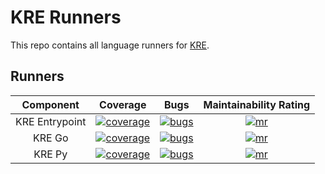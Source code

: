 # KRE Runners

This repo contains all language runners for [KRE](https://github.com/konstellation-io/kre).

## Runners

|  Component  | Coverage  |  Bugs  |  Maintainability Rating  |
| :---------: | :-----:   |  :---: |  :--------------------:  |
|  KRE Entrypoint  | [![coverage][kre-entrypoint-coverage]][kre-entrypoint-coverage-link] | [![bugs][kre-entrypoint-bugs]][kre-entrypoint-bugs-link] | [![mr][kre-entrypoint-mr]][kre-entrypoint-mr-link] |
|  KRE Go  | [![coverage][kre-go-coverage]][kre-go-coverage-link] | [![bugs][kre-go-bugs]][kre-go-bugs-link] | [![mr][kre-go-mr]][kre-go-mr-link] |
|  KRE Py  | [![coverage][kre-py-coverage]][kre-py-coverage-link] | [![bugs][kre-py-bugs]][kre-py-bugs-link] | [![mr][kre-py-mr]][kre-py-mr-link] |

[kre-py-coverage]: https://sonarcloud.io/api/project_badges/measure?project=konstellation_kre_py&metric=coverage

[kre-py-coverage-link]: https://sonarcloud.io/dashboard?id=konstellation_kre_py

[kre-py-bugs]: https://sonarcloud.io/api/project_badges/measure?project=konstellation_kre_py&metric=bugs

[kre-py-bugs-link]: https://sonarcloud.io/dashboard?id=konstellation_kre_py

[kre-py-loc]: https://sonarcloud.io/api/project_badges/measure?project=konstellation_kre_py&metric=ncloc

[kre-py-loc-link]: https://sonarcloud.io/dashboard?id=konstellation_kre_py

[kre-py-mr]: https://sonarcloud.io/api/project_badges/measure?project=konstellation_kre_py&metric=sqale_rating

[kre-py-mr-link]: https://sonarcloud.io/dashboard?id=konstellation_kre_py

[kre-go-coverage]: https://sonarcloud.io/api/project_badges/measure?project=konstellation_kre_go&metric=coverage

[kre-go-coverage-link]: https://sonarcloud.io/dashboard?id=konstellation_kre_go

[kre-go-bugs]: https://sonarcloud.io/api/project_badges/measure?project=konstellation_kre_go&metric=bugs

[kre-go-bugs-link]: https://sonarcloud.io/dashboard?id=konstellation_kre_go

[kre-go-loc]: https://sonarcloud.io/api/project_badges/measure?project=konstellation_kre_go&metric=ncloc

[kre-go-loc-link]: https://sonarcloud.io/dashboard?id=konstellation_kre_go

[kre-go-mr]: https://sonarcloud.io/api/project_badges/measure?project=konstellation_kre_go&metric=sqale_rating

[kre-go-mr-link]: https://sonarcloud.io/dashboard?id=konstellation_kre_go

[kre-entrypoint-coverage]: https://sonarcloud.io/api/project_badges/measure?project=konstellation_kre_entrypoint&metric=coverage

[kre-entrypoint-coverage-link]: https://sonarcloud.io/dashboard?id=konstellation_kre_entrypoint

[kre-entrypoint-bugs]: https://sonarcloud.io/api/project_badges/measure?project=konstellation_kre_entrypoint&metric=bugs

[kre-entrypoint-bugs-link]: https://sonarcloud.io/dashboard?id=konstellation_kre_entrypoint

[kre-entrypoint-loc]: https://sonarcloud.io/api/project_badges/measure?project=konstellation_kre_entrypoint&metric=ncloc

[kre-entrypoint-loc-link]: https://sonarcloud.io/dashboard?id=konstellation_kre_entrypoint

[kre-entrypoint-mr]: https://sonarcloud.io/api/project_badges/measure?project=konstellation_kre_entrypoint&metric=sqale_rating

[kre-entrypoint-mr-link]: https://sonarcloud.io/dashboard?id=konstellation_kre_entrypoint
